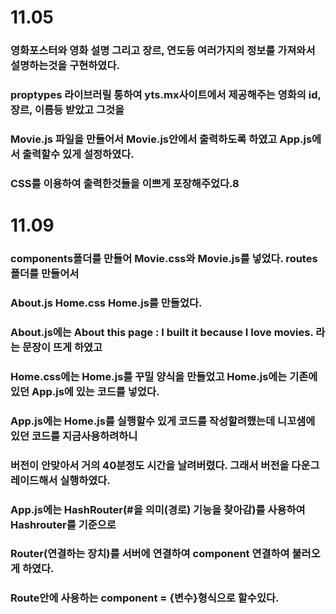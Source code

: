 # 11.05

### 영화포스터와 영화 설명 그리고 장르, 연도등 여러가지의 정보를 가져와서 설명하는것을 구현하였다.

### proptypes 라이브러릴 통하여 yts.mx사이트에서 제공해주는 영화의 id, 장르, 이름등 받았고 그것을

### Movie.js 파일을 만들어서 Movie.js안에서 출력하도록 하였고 App.js에서 출력할수 있게 설정하였다.

### CSS를 이용하여 출력한것들을 이쁘게 포장해주었다.8

# 11.09

### components폴더를 만들어 Movie.css와 Movie.js를 넣었다. routes 폴더를 만들어서

### About.js Home.css Home.js를 만들었다.

### About.js에는 About this page : I built it because I love movies. 라는 문장이 뜨게 하였고

### Home.css에는 Home.js를 꾸밀 양식을 만들었고 Home.js에는 기존에 있던 App.js에 있는 코드를 넣었다.

### App.js에는 Home.js를 실행할수 있게 코드를 작성할려했는데 니꼬샘에 있던 코드를 지금사용하려하니

### 버전이 안맞아서 거의 40분정도 시간을 날려버렸다. 그래서 버전을 다운그레이드해서 실행하였다.

### App.js에는 HashRouter(#을 의미(경로) 기능을 찾아감)를 사용하여 Hashrouter를 기준으로

### Router(연결하는 장치)를 서버에 연결하여 component 연결하여 불러오게 하였다.

### Route안에 사용하는 component = {변수}형식으로 할수있다.
